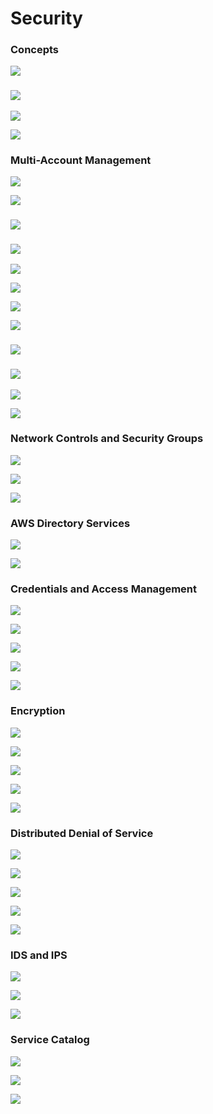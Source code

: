 # Security

### Concepts

![](<../../../.gitbook/assets/Screen Shot 2022-11-21 at 10.52.04 am.png>)

### ![](<../../../.gitbook/assets/Screen Shot 2022-11-21 at 10.52.18 am.png>)

![](<../../../.gitbook/assets/Screen Shot 2022-11-21 at 10.53.41 am.png>)

![](<../../../.gitbook/assets/Screen Shot 2022-11-21 at 10.56.45 am.png>)

###

### Multi-Account Management&#x20;

![](<../../../.gitbook/assets/Screen Shot 2022-11-21 at 12.03.08 pm.png>)

![](<../../../.gitbook/assets/Screen Shot 2022-11-21 at 12.03.20 pm.png>)

### ![](<../../../.gitbook/assets/Screen Shot 2022-11-21 at 12.05.54 pm.png>)

### ![](<../../../.gitbook/assets/Screen Shot 2022-11-21 at 12.06.26 pm.png>)

![](<../../../.gitbook/assets/Screen Shot 2022-11-21 at 12.06.55 pm.png>)

![](<../../../.gitbook/assets/Screen Shot 2022-11-21 at 12.07.27 pm.png>)

![](<../../../.gitbook/assets/Screen Shot 2022-11-21 at 12.08.10 pm.png>)

![](<../../../.gitbook/assets/Screen Shot 2022-11-21 at 12.08.20 pm.png>)

### ![](<../../../.gitbook/assets/Screen Shot 2022-11-21 at 12.09.39 pm.png>)

### ![](<../../../.gitbook/assets/Screen Shot 2022-11-21 at 12.12.05 pm.png>)

![](<../../../.gitbook/assets/Screen Shot 2022-11-21 at 12.12.25 pm.png>)

![](<../../../.gitbook/assets/Screen Shot 2022-11-21 at 12.12.39 pm.png>)



### Network Controls and Security Groups

![](<../../../.gitbook/assets/Screen Shot 2022-11-21 at 12.14.52 pm.png>)

![](<../../../.gitbook/assets/Screen Shot 2022-11-21 at 12.15.25 pm.png>)

![](<../../../.gitbook/assets/Screen Shot 2022-11-21 at 12.16.03 pm.png>)



### AWS Directory Services&#x20;

![](<../../../.gitbook/assets/Screen Shot 2022-11-21 at 10.33.12 am.png>)

![](<../../../.gitbook/assets/Screen Shot 2022-11-21 at 10.33.53 am.png>)



### Credentials and Access Management&#x20;

![](<../../../.gitbook/assets/Screen Shot 2022-11-21 at 10.35.01 am.png>)

![](<../../../.gitbook/assets/Screen Shot 2022-11-21 at 10.36.10 am.png>)

![](<../../../.gitbook/assets/Screen Shot 2022-11-21 at 10.36.52 am.png>)

![](<../../../.gitbook/assets/Screen Shot 2022-11-21 at 10.37.07 am.png>)

![](<../../../.gitbook/assets/Screen Shot 2022-11-21 at 10.38.10 am.png>)



### Encryption

![](<../../../.gitbook/assets/Screen Shot 2022-11-21 at 10.40.55 am.png>)

![](<../../../.gitbook/assets/Screen Shot 2022-11-21 at 10.41.32 am.png>)

![](<../../../.gitbook/assets/Screen Shot 2022-11-21 at 10.42.28 am.png>)

![](<../../../.gitbook/assets/Screen Shot 2022-11-21 at 10.43.51 am.png>)

![](<../../../.gitbook/assets/Screen Shot 2022-11-21 at 10.44.39 am.png>)



### Distributed Denial of Service&#x20;

![](<../../../.gitbook/assets/Screen Shot 2022-11-21 at 6.29.55 pm.png>)

![](<../../../.gitbook/assets/Screen Shot 2022-11-21 at 6.30.54 pm.png>)

![](<../../../.gitbook/assets/Screen Shot 2022-11-21 at 6.31.42 pm.png>)

![](<../../../.gitbook/assets/Screen Shot 2022-11-21 at 6.32.25 pm.png>)

![](<../../../.gitbook/assets/Screen Shot 2022-11-21 at 6.33.42 pm.png>)





### IDS and IPS&#x20;

![](<../../../.gitbook/assets/Screen Shot 2022-11-21 at 6.34.31 pm.png>)

![](<../../../.gitbook/assets/Screen Shot 2022-11-21 at 6.35.54 pm.png>)

![](<../../../.gitbook/assets/Screen Shot 2022-11-21 at 6.37.30 pm.png>)



### Service Catalog&#x20;

![](<../../../.gitbook/assets/Screen Shot 2022-11-21 at 6.40.57 pm.png>)

![](<../../../.gitbook/assets/Screen Shot 2022-11-21 at 6.42.03 pm.png>)

![](<../../../.gitbook/assets/Screen Shot 2022-11-21 at 6.43.05 pm.png>)











